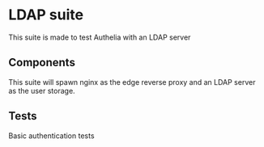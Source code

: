 # LDAP suite

This suite is made to test Authelia with an LDAP server

## Components

This suite will spawn nginx as the edge reverse proxy and an LDAP server as the user
storage.

## Tests

Basic authentication tests